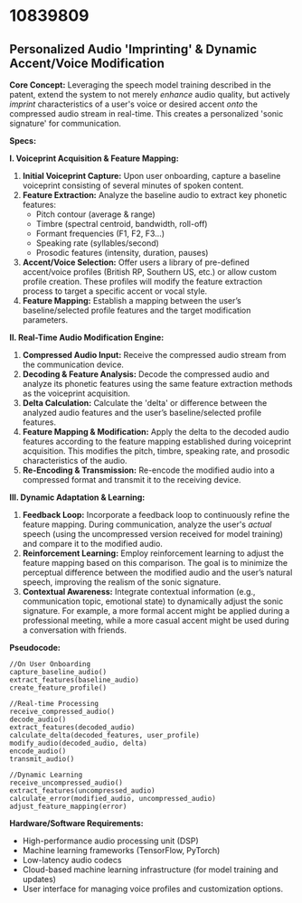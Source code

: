 # 10839809

## Personalized Audio 'Imprinting' & Dynamic Accent/Voice Modification

**Core Concept:** Leveraging the speech model training described in the patent, extend the system to not merely *enhance* audio quality, but actively *imprint* characteristics of a user's voice or desired accent *onto* the compressed audio stream in real-time. This creates a personalized 'sonic signature' for communication.

**Specs:**

**I. Voiceprint Acquisition & Feature Mapping:**

1.  **Initial Voiceprint Capture:** Upon user onboarding, capture a baseline voiceprint consisting of several minutes of spoken content.
2.  **Feature Extraction:** Analyze the baseline audio to extract key phonetic features:
    *   Pitch contour (average & range)
    *   Timbre (spectral centroid, bandwidth, roll-off)
    *   Formant frequencies (F1, F2, F3…)
    *   Speaking rate (syllables/second)
    *   Prosodic features (intensity, duration, pauses)
3.  **Accent/Voice Selection:** Offer users a library of pre-defined accent/voice profiles (British RP, Southern US, etc.) or allow custom profile creation. These profiles will modify the feature extraction process to target a specific accent or vocal style.
4.  **Feature Mapping:** Establish a mapping between the user’s baseline/selected profile features and the target modification parameters.

**II. Real-Time Audio Modification Engine:**

1.  **Compressed Audio Input:** Receive the compressed audio stream from the communication device.
2.  **Decoding & Feature Analysis:** Decode the compressed audio and analyze its phonetic features using the same feature extraction methods as the voiceprint acquisition.
3.  **Delta Calculation:** Calculate the 'delta' or difference between the analyzed audio features and the user’s baseline/selected profile features.
4.  **Feature Mapping & Modification:** Apply the delta to the decoded audio features according to the feature mapping established during voiceprint acquisition.  This modifies the pitch, timbre, speaking rate, and prosodic characteristics of the audio.
5.  **Re-Encoding & Transmission:** Re-encode the modified audio into a compressed format and transmit it to the receiving device.

**III. Dynamic Adaptation & Learning:**

1.  **Feedback Loop:** Incorporate a feedback loop to continuously refine the feature mapping.  During communication, analyze the user's *actual* speech (using the uncompressed version received for model training) and compare it to the modified audio.
2.  **Reinforcement Learning:** Employ reinforcement learning to adjust the feature mapping based on this comparison.  The goal is to minimize the perceptual difference between the modified audio and the user’s natural speech, improving the realism of the sonic signature.
3.  **Contextual Awareness:** Integrate contextual information (e.g., communication topic, emotional state) to dynamically adjust the sonic signature. For example, a more formal accent might be applied during a professional meeting, while a more casual accent might be used during a conversation with friends.

**Pseudocode:**

```
//On User Onboarding
capture_baseline_audio()
extract_features(baseline_audio)
create_feature_profile()

//Real-time Processing
receive_compressed_audio()
decode_audio()
extract_features(decoded_audio)
calculate_delta(decoded_features, user_profile)
modify_audio(decoded_audio, delta)
encode_audio()
transmit_audio()

//Dynamic Learning
receive_uncompressed_audio()
extract_features(uncompressed_audio)
calculate_error(modified_audio, uncompressed_audio)
adjust_feature_mapping(error)
```

**Hardware/Software Requirements:**

*   High-performance audio processing unit (DSP)
*   Machine learning frameworks (TensorFlow, PyTorch)
*   Low-latency audio codecs
*   Cloud-based machine learning infrastructure (for model training and updates)
*   User interface for managing voice profiles and customization options.
